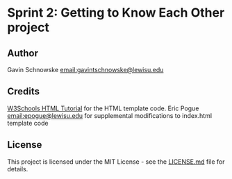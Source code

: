# Sprint 2: Getting to Know Each Other project 

## Author
Gavin Schnowske [email:gavintschnowske@lewisu.edu](mailto:gavintschnowske@lewisu.edu)

## Credits
[W3Schools HTML Tutorial](https://www.w3schools.com/html/) for the HTML template code.
Eric Pogue [email:epogue@lewisu.edu](mailto:epogue@lewisu.edu) for supplemental modifications to index.html template code

## License
This project is licensed under the MIT License - see the [LICENSE.md](LICENSE) file for details.
